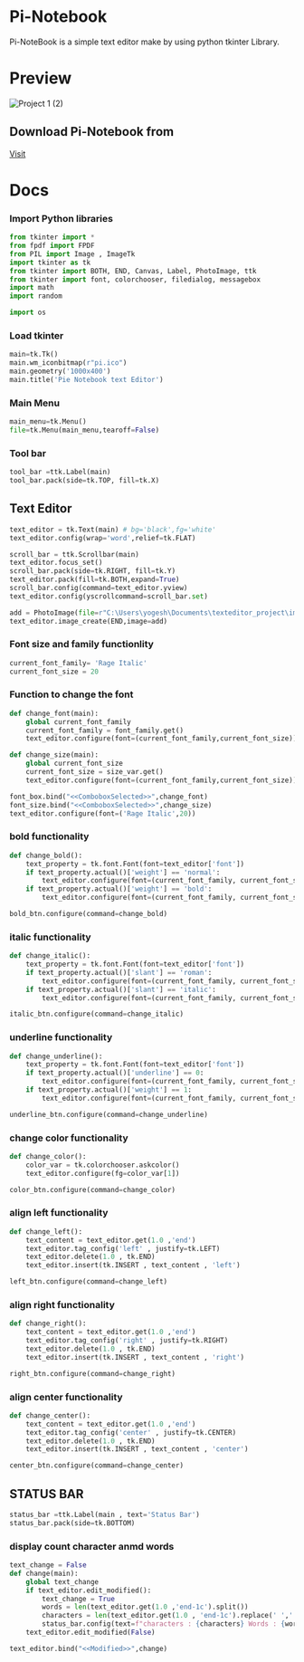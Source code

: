 # Pi-Notebook
Pi-NoteBook is a simple text editor make by using python tkinter Library.

# Preview

![Project 1 (2)](https://user-images.githubusercontent.com/83384315/216805993-f2ccf4fc-7420-4725-bd48-ee6055074707.jpg)

## Download Pi-Notebook from

[Visit](https://pi-notebook.netlify.app/)

# Docs

### Import Python libraries
```python
from tkinter import * 
from fpdf import FPDF
from PIL import Image , ImageTk
import tkinter as tk
from tkinter import BOTH, END, Canvas, Label, PhotoImage, ttk
from tkinter import font, colorchooser, filedialog, messagebox
import math
import random

import os
```
### Load tkinter
```python
main=tk.Tk()
main.wm_iconbitmap(r"pi.ico")
main.geometry('1000x400')
main.title('Pie Notebook text Editor')
```
 
 ### Main Menu
 ```python
 main_menu=tk.Menu()
file=tk.Menu(main_menu,tearoff=False)
```

### Tool bar
```python
tool_bar =ttk.Label(main)
tool_bar.pack(side=tk.TOP, fill=tk.X)
```

## Text Editor
```python
text_editor = tk.Text(main) # bg='black',fg='white'
text_editor.config(wrap='word',relief=tk.FLAT)

scroll_bar = ttk.Scrollbar(main)
text_editor.focus_set()
scroll_bar.pack(side=tk.RIGHT, fill=tk.Y)
text_editor.pack(fill=tk.BOTH,expand=True)
scroll_bar.config(command=text_editor.yview)
text_editor.config(yscrollcommand=scroll_bar.set)

add = PhotoImage(file=r"C:\Users\yogesh\Documents\texteditor_project\image\post-it.png")
text_editor.image_create(END,image=add)
```
### Font size and family functionlity
```python
current_font_family= 'Rage Italic'
current_font_size = 20
```
### Function to change the font
```python
def change_font(main):
    global current_font_family
    current_font_family = font_family.get()
    text_editor.configure(font=(current_font_family,current_font_size))

def change_size(main):
    global current_font_size
    current_font_size = size_var.get()
    text_editor.configure(font=(current_font_family,current_font_size))

font_box.bind("<<ComboboxSelected>>",change_font)
font_size.bind("<<ComboboxSelected>>",change_size)
text_editor.configure(font=('Rage Italic',20))
```

### bold functionality 
```python
def change_bold():
    text_property = tk.font.Font(font=text_editor['font'])
    if text_property.actual()['weight'] == 'normal':
        text_editor.configure(font=(current_font_family, current_font_size, 'bold'))
    if text_property.actual()['weight'] == 'bold':
        text_editor.configure(font=(current_font_family, current_font_size, 'normal'))

bold_btn.configure(command=change_bold)
```
### italic functionality 
```python
def change_italic():
    text_property = tk.font.Font(font=text_editor['font'])
    if text_property.actual()['slant'] == 'roman':
        text_editor.configure(font=(current_font_family, current_font_size, 'italic'))
    if text_property.actual()['slant'] == 'italic':
        text_editor.configure(font=(current_font_family, current_font_size, 'roman'))

italic_btn.configure(command=change_italic)
```
### underline functionality
```python
def change_underline():
    text_property = tk.font.Font(font=text_editor['font'])
    if text_property.actual()['underline'] == 0:
        text_editor.configure(font=(current_font_family, current_font_size, 'underline'))
    if text_property.actual()['weight'] == 1:
        text_editor.configure(font=(current_font_family, current_font_size, 'normal'))

underline_btn.configure(command=change_underline)
```
### change color functionality 
```python
def change_color():
    color_var = tk.colorchooser.askcolor()
    text_editor.configure(fg=color_var[1])

color_btn.configure(command=change_color)
```
### align left functionality
```python
def change_left():
    text_content = text_editor.get(1.0 ,'end')
    text_editor.tag_config('left' , justify=tk.LEFT)
    text_editor.delete(1.0 , tk.END)
    text_editor.insert(tk.INSERT , text_content , 'left')

left_btn.configure(command=change_left)
```
### align right functionality 
```python
def change_right():
    text_content = text_editor.get(1.0 ,'end')
    text_editor.tag_config('right' , justify=tk.RIGHT)
    text_editor.delete(1.0 , tk.END)
    text_editor.insert(tk.INSERT , text_content , 'right')

right_btn.configure(command=change_right)
```
### align center functionality
```python
def change_center():
    text_content = text_editor.get(1.0 ,'end')
    text_editor.tag_config('center' , justify=tk.CENTER)
    text_editor.delete(1.0 , tk.END)
    text_editor.insert(tk.INSERT , text_content , 'center')

center_btn.configure(command=change_center)
```
    
 ## STATUS BAR 
```python
status_bar =ttk.Label(main , text='Status Bar')
status_bar.pack(side=tk.BOTTOM)
```
### display count character anmd words
```python
text_change = False
def change(main):
    global text_change
    if text_editor.edit_modified():
        text_change = True
        words = len(text_editor.get(1.0 ,'end-1c').split())
        characters = len(text_editor.get(1.0 , 'end-1c').replace(' ',''))
        status_bar.config(text=f"characters : {characters} Words : {words}")
    text_editor.edit_modified(False)

text_editor.bind("<<Modified>>",change)
```


